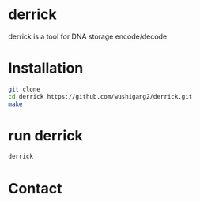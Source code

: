 # derrick
derrick is a tool for DNA storage encode/decode

# Installation
```sh
git clone
cd derrick https://github.com/wushigang2/derrick.git
make
```

# run derrick
```sh
derrick
```
# Contact
